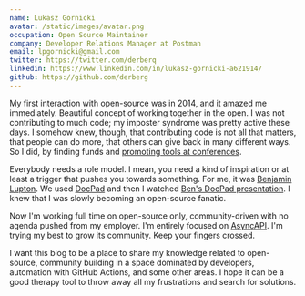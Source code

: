 ```yaml
---
name: Lukasz Gornicki
avatar: /static/images/avatar.png
occupation: Open Source Maintainer
company: Developer Relations Manager at Postman
email: lpgornicki@gmail.com
twitter: https://twitter.com/derberq
linkedin: https://www.linkedin.com/in/lukasz-gornicki-a621914/
github: https://github.com/derberg
---
```


My first interaction with open-source was in 2014, and it amazed me immediately. Beautiful concept of working together in the open. I was not contributing to much code; my imposter syndrome was pretty active these days. I somehow knew, though, that contributing code is not all that matters, that people can do more, that others can give back in many different ways. So I did, by finding funds and [promoting tools at conferences](https://www.youtube.com/watch?v=F-1goNbdBkc&t=1652s).

Everybody needs a role model. I mean, you need a kind of inspiration or at least a trigger that pushes you towards something. For me, it was [Benjamin Lupton](https://github.com/balupton). We used [DocPad](https://docpad.bevry.me/) and then I watched [Ben's DocPad presentation](https://www.youtube.com/watch?v=Zu1uhI0uT2o). I knew that I was slowly becoming an open-source fanatic.

Now I'm working full time on open-source only, community-driven with no agenda pushed from my employer. I'm entirely focused on [AsyncAPI](https://www.asyncapi.com/). I'm trying my best to grow its community. Keep your fingers crossed.

I want this blog to be a place to share my knowledge related to open-source, community building in a space dominated by developers, automation with GitHub Actions, and some other areas. I hope it can be a good therapy tool to throw away all my frustrations and search for solutions.
